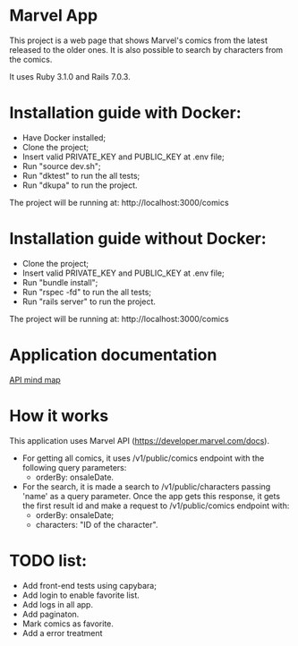 # Marvel App

This project is a web page that shows Marvel's comics from the latest released to the older ones. It is also possible to search by characters from the comics.

It uses Ruby 3.1.0 and Rails 7.0.3.

# Installation guide with Docker:

* Have Docker installed;
* Clone the project;
* Insert valid PRIVATE_KEY and PUBLIC_KEY at .env file;
* Run "source dev.sh";
* Run "dktest" to run the all tests;
* Run "dkupa" to run the project.

The project will be running at: http://localhost:3000/comics

# Installation guide without Docker:

* Clone the project;
* Insert valid PRIVATE_KEY and PUBLIC_KEY at .env file;
* Run "bundle install";
* Run "rspec -fd" to run the all tests;
* Run "rails server" to run the project.

The project will be running at: http://localhost:3000/comics

# Application documentation

[API mind map](https://www.xmind.net/m/T6qu3a)

# How it works

This application uses Marvel API (https://developer.marvel.com/docs).
* For getting all comics, it uses /v1/public/comics endpoint with the following query parameters:
  * orderBy: onsaleDate.
* For the search, it is made a search to /v1/public/characters passing 'name' as a query parameter. Once the app gets this response, it gets the first result id and make a request to /v1/public/comics endpoint with:
  * orderBy: onsaleDate;
  * characters: "ID of the character".

# TODO list:
* Add front-end tests using capybara;
* Add login to enable favorite list.
* Add logs in all app.
* Add paginaton.
* Mark comics as favorite.
* Add a error treatment
